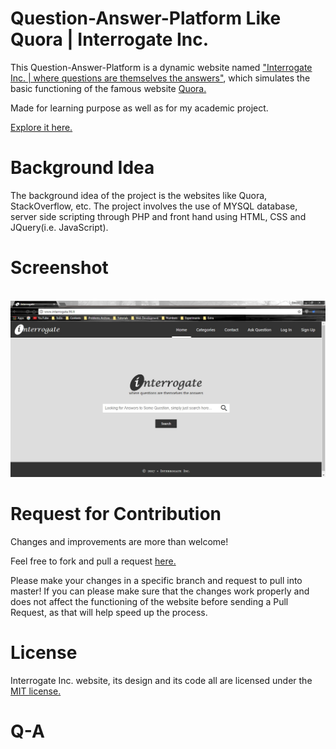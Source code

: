 # Question-Answer-Platform Like Quora | Interrogate Inc.
This Question-Answer-Platform is a dynamic website named ["Interrogate Inc. | where questions are themselves the answers"](https://interrogate.herokuapp.com/), which simulates the basic functioning of the famous website [Quora.](https://www.quora.com/)

Made for learning purpose as well as for my academic project.

[Explore it here.](https://interrogate.herokuapp.com/)

# Background Idea
The background idea of the project is the websites like Quora, StackOverflow, etc. The project involves the use of MYSQL database, server side scripting through PHP and front hand using HTML, CSS and JQuery(i.e. JavaScript).

# Screenshot
<p align="center">
  <img src="https://raw.githubusercontent.com/Shivam010/Discussion-Form/master/images/Screenshot.jpg" alt="Screenshot"/>
</p>

# Request for Contribution
Changes and improvements are more than welcome! 

Feel free to fork and pull a request [here.](https://github.com/Shivam010/Question-Answer-Platform)

Please make your changes in a specific branch and request to pull into master! If you can please make sure that the changes work properly and does not affect the functioning of the website before sending a Pull Request, as that will help speed up the process.

# License
Interrogate Inc. website, its design and its code all are licensed under the [MIT license.](https://github.com/Shivam010/Question-Answer-Platform/blob/master/LICENSE) 
# Q-A
